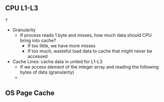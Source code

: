 ## CPU L1-L3
?
- Granularity
	- If process reads 1 byte and misses, how much data should CPU bring into cache?
		- If too little, we have more misses
		- If too much, wasteful load data to cache that might never be accessed
- Cache Lines: cache data in united for L1-L3
	- If we access element of the integer array and reading the following bytes of data (granularity)
	- 

##

##

## OS Page Cache


## 
